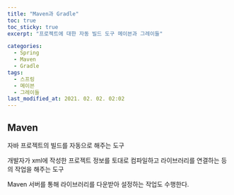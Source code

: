 ```yaml
---
title: "Maven과 Gradle"
toc: true
toc_sticky: true
excerpt: "프로젝트에 대한 자동 빌드 도구 메이븐과 그레이들"

categories: 
  - Spring
  - Maven
  - Gradle
tags: 
  - 스프링
  - 메이븐
  - 그레이들
last_modified_at: 2021. 02. 02. 02:02 
---
```


## Maven

자바 프로젝트의 빌드를 자동으로 해주는 도구

개발자가 xml에 작성한 프로젝트 정보를 토대로 컴파일하고 라이브러리를 연결하는 등의 작업을 해주는 도구

Maven 서버를 통해 라이브러리를 다운받아 설정하는 작업도 수행한다.

